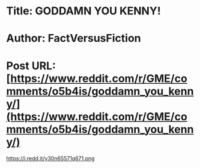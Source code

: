 # Title: GODDAMN YOU KENNY!
# Author: FactVersusFiction
# Post URL: [https://www.reddit.com/r/GME/comments/o5b4is/goddamn_you_kenny/](https://www.reddit.com/r/GME/comments/o5b4is/goddamn_you_kenny/)


https://i.redd.it/y30n65571q671.png